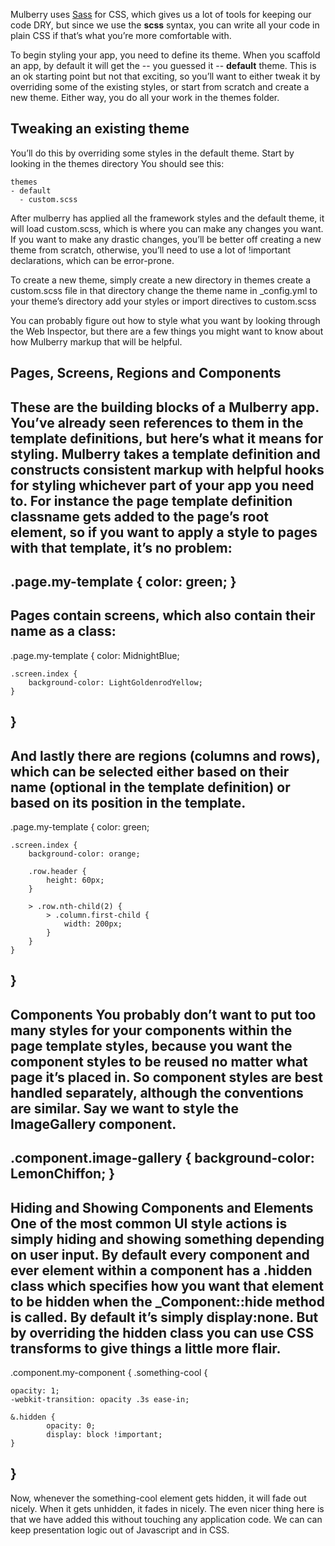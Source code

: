 Mulberry uses [Sass](http://sass-lang.com/) for CSS, which gives us a lot of tools for keeping our code DRY, but since we use the **scss** syntax, you can write all your code in plain CSS if that’s what you’re more comfortable with.

To begin styling your app, you need to define its theme. When you scaffold an app, by default it will get the -- you guessed it -- **default** theme. This is an ok starting point but not that exciting, so you’ll want to either tweak it by overriding some of the existing styles, or start from scratch and create a new theme. Either way, you do all your work in the themes folder. 

## Tweaking an existing theme
You’ll do this by overriding some styles in the default theme. Start by looking in the themes directory You should see this:

    themes
    - default
      - custom.scss 

After mulberry has applied all the framework styles and the default theme, it will load
custom.scss, which is where you can make any changes you want. If you want to make any drastic changes, you’ll be better off creating a new theme from scratch, otherwise, you’ll need to use a lot of !important declarations, which can be error-prone.

To create a new theme, simply 
	create a new directory in themes
	create a custom.scss file in that directory
	change the theme name in _config.yml to your theme’s directory
	add your styles or import directives to custom.scss 

You can probably figure out how to style what you want by looking through the Web Inspector, but there are a few things you might want to know about how Mulberry markup that will be helpful.

## Pages, Screens, Regions and Components

These are the building blocks of a Mulberry app. You’ve already seen references to them in the template definitions, but here’s what it means for styling. Mulberry takes a template definition and constructs consistent markup with helpful hooks for styling whichever part of your app you need to. For instance the page template definition classname gets added to the page’s root element, so if you want to apply a style to pages with that template, it’s no problem:
--
.page.my-template {
	color: green;
}
--

Pages contain screens, which also contain their name as a class: 
--
.page.my-template {
	color: MidnightBlue;
	
	.screen.index {
		background-color: LightGoldenrodYellow;
	}
}
--

And lastly there are regions (columns and rows), which can be selected either based on their name (optional in the template definition) or based on its position in the template.
--
.page.my-template {
	color: green;
	
	.screen.index {
		background-color: orange;
		
		.row.header {
			height: 60px;
		}

		> .row.nth-child(2) {
			> .column.first-child {
				width: 200px;
			}
		}
	}
}
--

Components
You probably don’t want to put too many styles for your components within the page template styles, because you want the component styles to be reused no matter what page it’s placed in. So component styles are best handled separately, although the conventions are similar. Say we want to style the ImageGallery component. 
--
.component.image-gallery {
	background-color: LemonChiffon;
}
--


Hiding and Showing Components and Elements 
One of the most common UI style actions is simply hiding and showing something depending on user input. By default every component and ever element within a component has a .hidden class which specifies how you want that element to be hidden when the _Component::hide method is called. By default it’s simply display:none. But by overriding the hidden class you can use CSS transforms to give things a little more flair.
--
.component.my-component {
	.something-cool {

	opacity: 1;
	-webkit-transition: opacity .3s ease-in;
	
	&.hidden {
      		opacity: 0;
      		display: block !important;
	}

}
--

Now, whenever the something-cool element gets hidden, it will fade out nicely. When it gets unhidden, it fades in nicely. The even nicer thing here is that we have added this without touching any application code. We can can keep presentation logic out of Javascript and in CSS.


